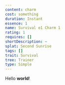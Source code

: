 ```yaml
---
content: charm
cost: something
duration: Instant
essence: 1
name: Survival e1 Charm 1
rating: 1
requires: []
shortDescription: ~
splat: Second Sunrise
tags: []
trait: Survival
tree: Trainer
type: Simple
---
```


Hello **world**!
